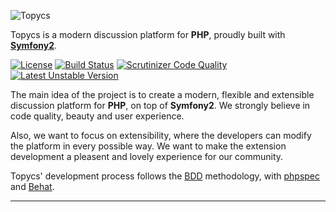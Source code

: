 ![Topycs](http://s18.postimg.org/f7rzvrp6h/topycs_logo.png "Topycs")

Topycs is a modern discussion platform for **PHP**, proudly built with **[Symfony2](http://symfony.com/)**.

[![License](https://poser.pugx.org/topycs/topycs/license.png)](https://packagist.org/packages/topycs/topycs)
[![Build Status](https://travis-ci.org/Topycs/Topycs.svg?branch=master)](https://travis-ci.org/Topycs/Topycs)
[![Scrutinizer Code Quality](https://scrutinizer-ci.com/g/Topycs/Topycs/badges/quality-score.png?b=master)](https://scrutinizer-ci.com/g/Topycs/Topycs/?branch=master)
[![Latest Unstable Version](https://poser.pugx.org/leaphly/cart-bundle/v/unstable.svg)](//packagist.org/packages/leaphly/cart-bundle)

The main idea of the project is to create a modern, flexible and extensible discussion platform for **PHP**, on top of **Symfony2**. We strongly believe in code quality, beauty and user experience. 

Also, we want to focus on extensibility, where the developers can modify the platform in every possible way. We want to make the extension development a pleasent and lovely experience for our community.

Topycs' development process follows the [BDD](http://en.wikipedia.org/wiki/Behavior-driven_development) methodology, with [phpspec](http://phpspec.net/) and [Behat](http://behat.org/).

----------
